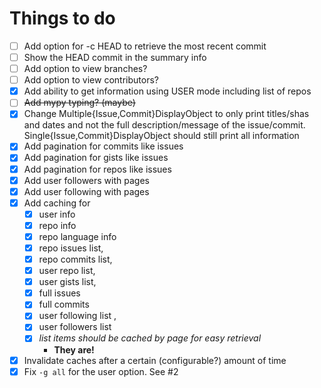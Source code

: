 # Things to do
- [ ] Add option for -c HEAD to retrieve the most recent commit
- [ ] Show the HEAD commit in the summary info
- [ ] Add option to view branches?
- [ ] Add option to view contributors?
- [x] Add ability to get information using USER mode including list of repos
- [ ] ~~Add mypy typing? (maybe)~~
- [x] Change Multiple{Issue,Commit}DisplayObject to only print titles/shas and dates and not the full description/message of the issue/commit. Single{Issue,Commit}DisplayObject should still print all information
- [x] Add pagination for commits like issues
- [x] Add pagination for gists like issues
- [x] Add pagination for repos like issues
- [x] Add user followers with pages
- [x] Add user following with pages
- [x] Add caching for
  - [x]  user info
  - [x]  repo info
  - [x]  repo language info
  - [x]  repo issues list,
  - [x]  repo commits list,
  - [x]  user repo list,
  - [x]  user gists list,
  - [x]  full issues
  - [x]  full commits
  - [x]  user following list ,
  - [x]  user followers list
  - [x] *list items should be cached by page for easy retrieval*
    - **They are!**
- [x]  Invalidate caches after a certain (configurable?) amount of time
- [x]  Fix `-g all` for the user option. See #2
